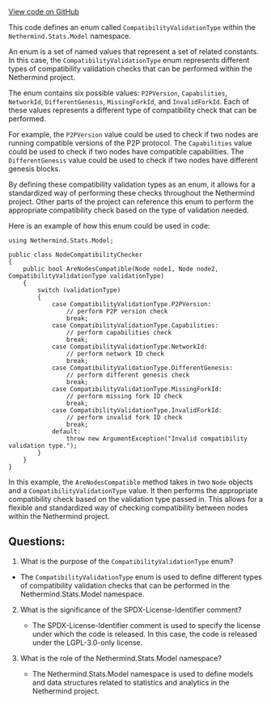[View code on GitHub](https://github.com/NethermindEth/nethermind/src/Nethermind/Nethermind.Network.Stats/Model/CompatibilityValidationType.cs)

This code defines an enum called `CompatibilityValidationType` within the `Nethermind.Stats.Model` namespace. 

An enum is a set of named values that represent a set of related constants. In this case, the `CompatibilityValidationType` enum represents different types of compatibility validation checks that can be performed within the Nethermind project. 

The enum contains six possible values: `P2PVersion`, `Capabilities`, `NetworkId`, `DifferentGenesis`, `MissingForkId`, and `InvalidForkId`. Each of these values represents a different type of compatibility check that can be performed. 

For example, the `P2PVersion` value could be used to check if two nodes are running compatible versions of the P2P protocol. The `Capabilities` value could be used to check if two nodes have compatible capabilities. The `DifferentGenesis` value could be used to check if two nodes have different genesis blocks. 

By defining these compatibility validation types as an enum, it allows for a standardized way of performing these checks throughout the Nethermind project. Other parts of the project can reference this enum to perform the appropriate compatibility check based on the type of validation needed. 

Here is an example of how this enum could be used in code:

```
using Nethermind.Stats.Model;

public class NodeCompatibilityChecker
{
    public bool AreNodesCompatible(Node node1, Node node2, CompatibilityValidationType validationType)
    {
        switch (validationType)
        {
            case CompatibilityValidationType.P2PVersion:
                // perform P2P version check
                break;
            case CompatibilityValidationType.Capabilities:
                // perform capabilities check
                break;
            case CompatibilityValidationType.NetworkId:
                // perform network ID check
                break;
            case CompatibilityValidationType.DifferentGenesis:
                // perform different genesis check
                break;
            case CompatibilityValidationType.MissingForkId:
                // perform missing fork ID check
                break;
            case CompatibilityValidationType.InvalidForkId:
                // perform invalid fork ID check
                break;
            default:
                throw new ArgumentException("Invalid compatibility validation type.");
        }
    }
}
```

In this example, the `AreNodesCompatible` method takes in two `Node` objects and a `CompatibilityValidationType` value. It then performs the appropriate compatibility check based on the validation type passed in. This allows for a flexible and standardized way of checking compatibility between nodes within the Nethermind project.
## Questions: 
 1. What is the purpose of the `CompatibilityValidationType` enum?
   - The `CompatibilityValidationType` enum is used to define different types of compatibility validation checks that can be performed in the Nethermind.Stats.Model namespace.

2. What is the significance of the SPDX-License-Identifier comment?
   - The SPDX-License-Identifier comment is used to specify the license under which the code is released. In this case, the code is released under the LGPL-3.0-only license.

3. What is the role of the Nethermind.Stats.Model namespace?
   - The Nethermind.Stats.Model namespace is used to define models and data structures related to statistics and analytics in the Nethermind project.